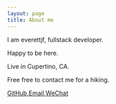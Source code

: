 ```yaml
---
layout: page
title: About me 
---
```


I am everettjf, fullstack developer.

Happy to be here.

Live in Cupertino, CA.

Free free to contact me for a hiking.


[GitHub](https://github.com/everettjf),[Email](mailto:everettjf@live.com),[WeChat](/images/mywechat.jpg) 



